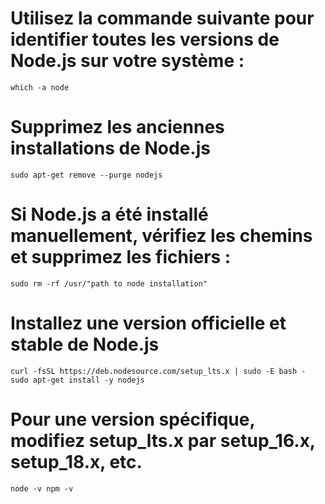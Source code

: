 # Utilisez la commande suivante pour identifier toutes les versions de Node.js sur votre système :
`which -a node`

# Supprimez les anciennes installations de Node.js
`sudo apt-get remove --purge nodejs`

# Si Node.js a été installé manuellement, vérifiez les chemins et supprimez les fichiers :
`sudo rm -rf /usr/"path to node installation"`

# Installez une version officielle et stable de Node.js
`curl -fsSL https://deb.nodesource.com/setup_lts.x | sudo -E bash -
sudo apt-get install -y nodejs`

# Pour une version spécifique, modifiez setup_lts.x par setup_16.x, setup_18.x, etc.

`node -v
npm -v`






